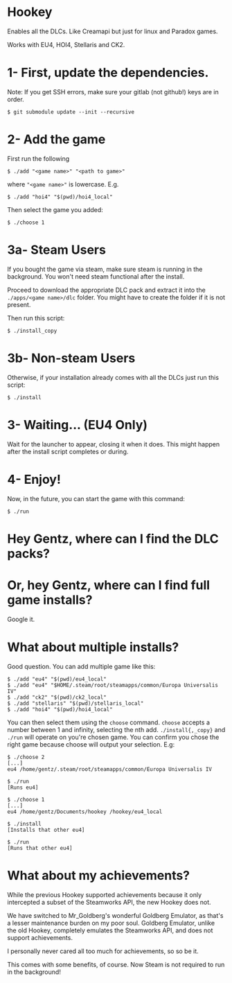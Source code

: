# Hookey

Enables all the DLCs. Like Creamapi but just for linux and Paradox games.

Works with EU4, HOI4, Stellaris and CK2.

# 1- First, update the dependencies.

Note: If you get SSH errors, make sure your gitlab (not github!) keys are in 
order.

```
$ git submodule update --init --recursive
```

# 2- Add the game

First run the following
```
$ ./add "<game name>" "<path to game>"
```

where `"<game name>"` is lowercase. E.g.

```
$ ./add "hoi4" "$(pwd)/hoi4_local"
```

Then select the game you added:

```
$ ./choose 1
```

# 3a- Steam Users

If you bought the game via steam, make sure steam is running in the background.
You won't need steam functional after the install.

Proceed to download the appropriate DLC pack and extract it into the 
`./apps/<game name>/dlc` folder. You might have to create the folder 
if it is not present.

Then run this script:

```
$ ./install_copy
```

# 3b- Non-steam Users

Otherwise, if your installation already comes with all the DLCs just run this 
script:

```
$ ./install
```

# 3- Waiting... (EU4 Only)

Wait for the launcher to appear, closing it when it does. This might happen
after the install script completes or during.

# 4- Enjoy!

Now, in the future, you can start the game with this command:

``` 
$ ./run 
```

# Hey Gentz, where can I find the DLC packs? 
# Or, hey Gentz, where can I find full game installs?

Google it.

# What about multiple installs?

Good question. You can add multiple game like this:

```
$ ./add "eu4" "$(pwd)/eu4_local"
$ ./add "eu4" "$HOME/.steam/root/steamapps/common/Europa Universalis IV"
$ ./add "ck2" "$(pwd)/ck2_local"
$ ./add "stellaris" "$(pwd)/stellaris_local"
$ ./add "hoi4" "$(pwd)/hoi4_local"
```

You can then select them using the `choose` command. `choose` accepts a number
between 1 and infinity, selecting the nth add. `./install{,_copy}` and `./run`
will operate on you're chosen game. You can confirm you chose the right game
because choose will output your selection. E.g:

```
$ ./choose 2
[...]
eu4 /home/gentz/.steam/root/steamapps/common/Europa Universalis IV

$ ./run
[Runs eu4]

$ ./choose 1
[...]
eu4 /home/gentz/Documents/hookey /hookey/eu4_local

$ ./install
[Installs that other eu4]

$ ./run
[Runs that other eu4]
```

# What about my achievements?

While the previous Hookey supported achievements because it only intercepted a 
subset of the Steamworks API, the new Hookey does not.

We have switched to Mr_Goldberg's wonderful Goldberg Emulator, as that's a 
lesser maintenance burden on my poor soul. Goldberg Emulator, unlike the old 
Hookey, completely emulates the Steamworks API, and does not support 
achievements.

I personally never cared all too much for achievements, so so be it.

This comes with some benefits, of course. Now Steam is not required to run in 
the background!
